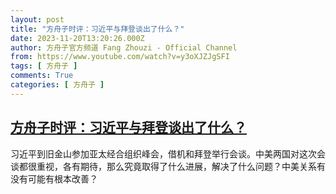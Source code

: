 ```yaml
---
layout: post
title: "方舟子时评：习近平与拜登谈出了什么？"
date: 2023-11-20T13:20:26.000Z
author: 方舟子官方频道 Fang Zhouzi - Official Channel
from: https://www.youtube.com/watch?v=y3oXJZJgSFI
tags: [ 方舟子 ]
comments: True
categories: [ 方舟子 ]
---
```

<!--1700486426000-->
[方舟子时评：习近平与拜登谈出了什么？](https://www.youtube.com/watch?v=y3oXJZJgSFI)
------

<div>
习近平到旧金山参加亚太经合组织峰会，借机和拜登举行会谈。中美两国对这次会谈都很重视，各有期待，那么究竟取得了什么进展，解决了什么问题？中美关系有没有可能有根本改善？
</div>
